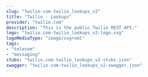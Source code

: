 ```yaml
---
slug: "twilio-com-twilio_lookups_v2"
title: "Twilio - Lookups"
provider: "twilio.com"
description: "This is the public Twilio REST API."
logo: "twilio.com-twilio_lookups_v2-logo.svg"
logoMediaType: "image/svg+xml"
tags:
- "telecom"
- "messaging"
stubs: "twilio.com-twilio_lookups_v2-stubs.json"
swagger: "twilio.com-twilio_lookups_v2-swagger.json"
---
```

